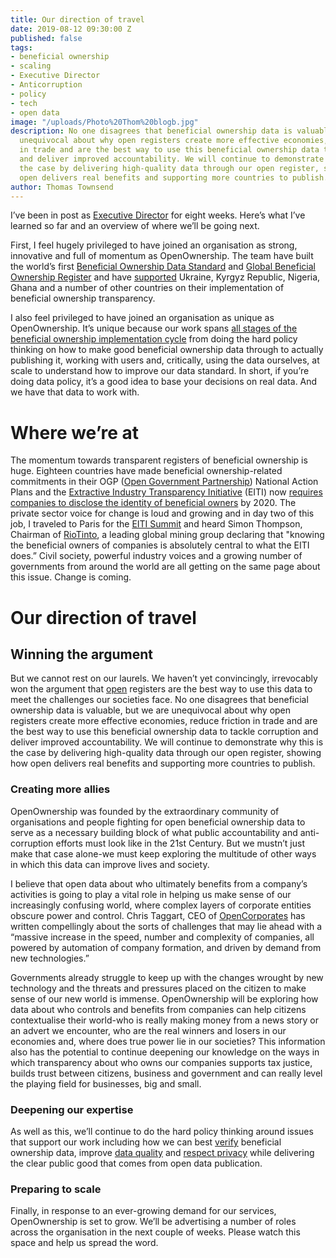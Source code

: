 ```yaml
---
title: Our direction of travel
date: 2019-08-12 09:30:00 Z
published: false
tags:
- beneficial ownership
- scaling
- Executive Director
- Anticorruption
- policy
- tech
- open data
image: "/uploads/Photo%20Thom%20blogb.jpg"
description: No one disagrees that beneficial ownership data is valuable, but we are
  unequivocal about why open registers create more effective economies, reduce friction
  in trade and are the best way to use this beneficial ownership data to tackle corruption
  and deliver improved accountability. We will continue to demonstrate why this is
  the case by delivering high-quality data through our open register, showing how
  open delivers real benefits and supporting more countries to publish.
author: Thomas Townsend
---
```


I’ve been in post as [Executive Director](https://www.openownership.org/news/new-executive-director/) for eight weeks. Here’s what I’ve learned so far and an overview of where we’ll be going next.

First, I feel hugely privileged to have joined an organisation as strong, innovative and full of momentum as OpenOwnership. The team have built the world’s first [Beneficial Ownership Data Standard](https://standard.openownership.org/en/v0-1/) and [Global Beneficial Ownership Register](https://register.openownership.org/) and have [supported](https://www.openownership.org/what-we-do/the-openownership-pilot-program/) Ukraine, Kyrgyz Republic, Nigeria, Ghana and a number of other countries on their implementation of beneficial ownership transparency.

I also feel privileged to have joined an organisation as unique as OpenOwnership. It’s unique because our work spans [all stages of the beneficial ownership implementation cycle](https://www.openownership.org/guide/) from doing the hard policy thinking on how to make good beneficial ownership data through to actually publishing it, working with users and, critically, using the data ourselves, at scale to understand how to improve our data standard. In short, if you’re doing data policy, it’s a good idea to base your decisions on real data. And we have that data to work with.

# **Where we’re at**

The momentum towards transparent registers of beneficial ownership is huge. Eighteen countries have made beneficial ownership-related commitments in their OGP ([Open Government Partnership](https://www.opengovpartnership.org/)) National Action Plans and the [Extractive Industry Transparency Initiative](https://eiti.org/) (EITI) now [requires companies to disclose the identity of beneficial owners](https://eiti.org/blog/who-owns-what-putting-face-to-name) by 2020. The private sector voice for change is loud and growing and in day two of this job, I traveled to Paris for the [EITI Summit](https://eiti.org/event/eiti-global-conference-2019) and heard Simon Thompson, Chairman of [RioTinto](https://www.riotinto.com/), a leading global mining group declaring that "knowing the beneficial owners of companies is absolutely central to what the EITI does.” Civil society, powerful industry voices and a growing number of governments from around the world are all getting on the same page about this issue. Change is coming.

# **Our direction of travel**

## Winning the argument

But we cannot rest on our laurels. We haven’t yet convincingly, irrevocably won the argument that [open](https://www.openownership.org/uploads/briefing-on-beneficial-ownership-as-open-data.pdf) registers are the best way to use this data to meet the challenges our societies face. No one disagrees that beneficial ownership data is valuable, but we are unequivocal about why open registers create more effective economies, reduce friction in trade and are the best way to use this beneficial ownership data to tackle corruption and deliver improved accountability. We will continue to demonstrate why this is the case by delivering high-quality data through our open register, showing how open delivers real benefits and supporting more countries to publish.

### Creating more allies

OpenOwnership was founded by the extraordinary community of organisations and people fighting for open beneficial ownership data to serve as a necessary building block of what public accountability and anti-corruption efforts must look like in the 21st Century. But we mustn’t just make that case alone-we must keep exploring the multitude of other ways in which this data can improve lives and society.

I believe that open data about who ultimately benefits from a company’s activities is going to play a vital role in helping us make sense of our increasingly confusing world, where complex layers of corporate entities obscure power and control. Chris Taggart, CEO of [OpenCorporates](https://opencorporates.com/) has written compellingly about the sorts of challenges that may lie ahead with a “massive increase in the speed, number and complexity of companies, all powered by automation of company formation, and driven by demand from new technologies.”

Governments already struggle to keep up with the changes wrought by new technology and the threats and pressures placed on the citizen to make sense of our new world is immense. OpenOwnership will be exploring how data about who controls and benefits from companies can help citizens contextualise their world-who is really making money from a news story or an advert we encounter, who are the real winners and losers in our economies and, where does true power lie in our societies? This information also has the potential to continue deepening our knowledge on the ways in which transparency about who owns our companies supports tax justice, builds trust between citizens, business and government and can really level the playing field for businesses, big and small.

### Deepening our expertise

As well as this, we’ll continue to do the hard policy thinking around issues that support our work including how we can best [verify](https://www.openownership.org/uploads/oo-verification-presentation.pdf) beneficial ownership data, improve [data quality](https://www.openownership.org/uploads/oo-characteristics-effective-bo-data.pdf) and [respect privacy](https://www.openownership.org/uploads/oo-data-protection-and-privacy-188205.pdf) while delivering the clear public good that comes from open data publication.

### Preparing to scale

Finally, in response to an ever-growing demand for our services, OpenOwnership is set to grow. We’ll be advertising a number of roles across the organisation in the next couple of weeks. Please watch this space and help us spread the word.